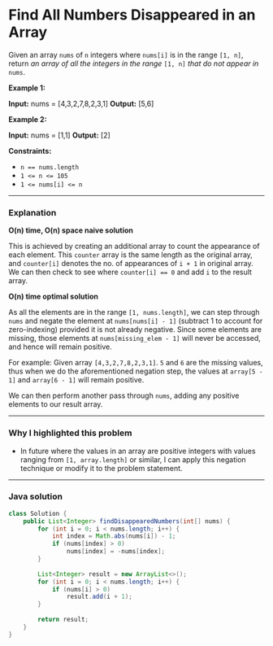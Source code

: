 # Find All Numbers Disappeared in an Array


Given an array  `nums`  of  `n`  integers where  `nums[i]`  is in the range  `[1, n]`, return  _an array of all the integers in the range_  `[1, n]`  _that do not appear in_  `nums`.

**Example 1:**

**Input:** nums = [4,3,2,7,8,2,3,1]
**Output:** [5,6]

**Example 2:**

**Input:** nums = [1,1]
**Output:** [2]

**Constraints:**

-   `n == nums.length`
-   `1 <= n <= 105`
-   `1 <= nums[i] <= n`

<hr>

### Explanation

**O(n) time, O(n) space naive solution**

This is achieved by creating an additional array to count the appearance of each element. This `counter` array is the same length as the original array, and `counter[i]` denotes the no. of appearances of `i + 1` in original array. We can then check to see where `counter[i] == 0` and add `i` to the result array.

**O(n) time optimal solution**

As all the elements are in the range `[1, nums.length]`, we can step through `nums` and negate the element at `nums[nums[i] - 1]` (subtract 1 to account for zero-indexing) provided it is not already negative. Since some elements are missing, those elements at `nums[missing_elem - 1]` will never be accessed, and hence will remain positive.

For example:
Given array `[4,3,2,7,8,2,3,1]`.
`5` and `6` are the missing values, thus when we do the aforementioned negation step, the values at `array[5 - 1]` and `array[6 - 1]` will remain positive.

We can then perform another pass through `nums`,  adding any positive elements to our result array.

<hr>

### Why I highlighted this problem

- In future where the values in an array are positive integers with values ranging from `[1, array.length]` or similar, I can apply this negation technique or modify it to the problem statement.

<hr>

### Java solution

```java
class Solution {
    public List<Integer> findDisappearedNumbers(int[] nums) {
        for (int i = 0; i < nums.length; i++) {
            int index = Math.abs(nums[i]) - 1;
            if (nums[index] > 0)
                nums[index] = -nums[index];
        }
        
        List<Integer> result = new ArrayList<>();
        for (int i = 0; i < nums.length; i++) {
            if (nums[i] > 0)
                result.add(i + 1);
        }
        
        return result;
    }
}
```
